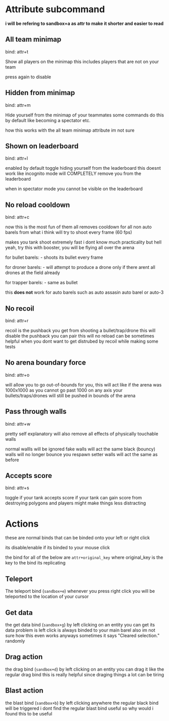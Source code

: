 # Attribute subcommand

**i will be refering to sandbox+a as attr to make it shorter and easier to read**

## All team minimap
bind: attr+t

Show all players on the minimap
this includes players that are not on your team

press again to disable

## Hidden from minimap
bind: attr+m

Hide yourself from the minimap of your teammates
some commands do this by default
like becoming a spectator etc.

how this works with the all team minimap attribute
im not sure


## Shown on leaderboard
bind: attr+l

enabled by default
toggle hiding yourself from the leaderboard
this doesnt work like incognito mode
will COMPLETELY remove you from the leaderboard

when in spectator mode you cannot be visible on the leaderboard

## No reload cooldown
bind: attr+c

now this is the most fun of them all
removes cooldown for all non auto barels
from what i think
will try to shoot every frame (60 fps)

makes you tank shoot extremely fast
i dont know much practicality but
hell yeah, try this with booster,
you will be flying all over the arena

for bullet barels:
    - shoots its bullet every frame

for droner barels:
    - will attempt to produce a drone only
        if there arent all drones at the field already

for trapper barels:
    - same as bullet

this **does not** work for auto barels
such as auto assasin auto barel or auto-3

## No recoil
bind: attr+r

recoil is the pushback you get from shooting a bullet/trap/drone
this will disable the pushback
you can pair this will no reload 
can be sometimes helpful when you dont want to get
distrubed by recoil while making some tests

## No arena boundary force
bind: attr+o

will allow you to go out-of-bounds
for you, this will act like if the arena was 1000x1000
as you cannot go past 1000 on any axis
your bullets/traps/drones will still be pushed
in bounds of the arena

## Pass through walls
bind: attr+w

pretty self explanatory
will also remove all effects of physically
touchable walls

normal wallls will be ignored
fake walls will act the same
black (bouncy) walls will no longer bounce you
respawn setter walls will act the same as before

## Accepts score
bind: attr+s

toggle if your tank accepts score
if your tank can gain score from destroying polygons and players
might make things less distracting

# Actions

these are normal binds that can be binded onto your
left or right click

its disable/enable if its binded to your mouse click

the bind for all of the below are 
`attr+original_key` where original_key
is the key to the bind its replicating

## Teleport

The teleport bind (`sandbox+e`)
whenever you press right click you will be 
teleported to the location of your cursor

## Get data

the get data bind (`sandbox+g`)
by left clicking on an entity you can get its data
problem is left click is always binded to your main barel
also im not sure how this even works anyways
sometimes it says "Cleared selection." randomly

## Drag action

the drag bind (`sandbox+d`)
by left clicking on an entity you can drag it like
the regular drag bind
this is really helpful since draging things a lot
can be tiring

## Blast action
the blast bind (`sandbox+b`)
by left clicking anywhere the regular black bind
will be triggered
i dont find the regular blast bind useful
so why would i found this to be useful